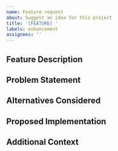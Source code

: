 ```yaml
---
name: Feature request
about: Suggest an idea for this project
title: '[FEATURE] '
labels: enhancement
assignees: ''
---
```


## Feature Description
<!-- A clear and concise description of what you want to happen -->

## Problem Statement
<!-- Describe the problem this feature would solve. Ex. I'm always frustrated when [...] -->

## Alternatives Considered
<!-- A clear and concise description of any alternative solutions or features you've considered -->

## Proposed Implementation
<!-- If you have ideas about how to implement this feature, describe them here -->

## Additional Context
<!-- Add any other context or screenshots about the feature request here -->